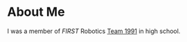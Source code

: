 # About Me
I was a member of *FIRST* Robotics [Team 1991](http://www.team1991.com/ "Team1991's Homepage") in high school.
